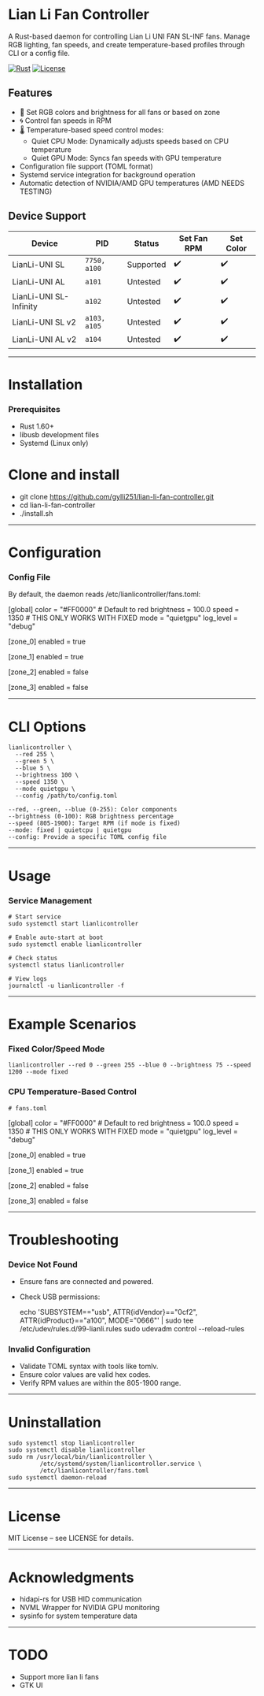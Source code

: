 # Lian Li Fan Controller

A Rust-based daemon for controlling Lian Li UNI FAN SL-INF fans. Manage RGB lighting, fan speeds, and create temperature-based profiles through CLI or a config file.

[![Rust](https://img.shields.io/badge/Rust-1.60%2B-blue?logo=rust)](https://www.rust-lang.org/)
[![License](https://img.shields.io/badge/License-MIT-green.svg)](LICENSE)

## Features

- 🎨 Set RGB colors and brightness for all fans or based on zone
- 🌀 Control fan speeds in RPM
- 🌡️ Temperature-based speed control modes:
  - Quiet CPU Mode: Dynamically adjusts speeds based on CPU temperature
  - Quiet GPU Mode: Syncs fan speeds with GPU temperature
- Configuration file support (TOML format)
- Systemd service integration for background operation
- Automatic detection of NVIDIA/AMD GPU temperatures (AMD NEEDS TESTING)

## Device Support

| Device                 | PID          | Status    | Set Fan RPM | Set Color    |
|------------------------|--------------|-----------|-------------|--------------|
| LianLi-UNI SL          | `7750, a100` | Supported | ✔️          | ✔️           | 
| LianLi-UNI AL          | `a101`       | Untested  | ✔️          | ✔️           | 
| LianLi-UNI SL-Infinity | `a102`       | Untested  | ✔️          | ✔️           | 
| LianLi-UNI SL v2       | `a103, a105` | Untested  | ✔️          | ✔️           | 
| LianLi-UNI AL v2       | `a104`       | Untested  | ✔️          | ✔️           | 

--------------------------------------------------

# Installation

### Prerequisites

- Rust 1.60+
- libusb development files
- Systemd (Linux only)

# Clone and install
- git clone https://github.com/gylli251/lian-li-fan-controller.git
- cd lian-li-fan-controller
- ./install.sh

--------------------------------------------------

# Configuration

### Config File

By default, the daemon reads /etc/lianlicontroller/fans.toml:

   [global]
   color = "#FF0000"  # Default to red
   brightness = 100.0
   speed = 1350 # THIS ONLY WORKS WITH FIXED
   mode = "quietgpu"
   log_level = "debug"

   [zone_0]
   enabled = true

   [zone_1]
   enabled = true

   [zone_2]
   enabled = false

   [zone_3]
   enabled = false


--------------------------------------------------

# CLI Options

    lianlicontroller \
      --red 255 \
      --green 5 \
      --blue 5 \
      --brightness 100 \
      --speed 1350 \
      --mode quietgpu \
      --config /path/to/config.toml

    --red, --green, --blue (0-255): Color components
    --brightness (0-100): RGB brightness percentage
    --speed (805-1900): Target RPM (if mode is fixed)
    --mode: fixed | quietcpu | quietgpu
    --config: Provide a specific TOML config file

--------------------------------------------------

# Usage

### Service Management

    # Start service
    sudo systemctl start lianlicontroller

    # Enable auto-start at boot
    sudo systemctl enable lianlicontroller

    # Check status
    systemctl status lianlicontroller

    # View logs
    journalctl -u lianlicontroller -f

--------------------------------------------------

# Example Scenarios

### Fixed Color/Speed Mode

    lianlicontroller --red 0 --green 255 --blue 0 --brightness 75 --speed 1200 --mode fixed

### CPU Temperature-Based Control

    # fans.toml
   [global]
   color = "#FF0000"  # Default to red
   brightness = 100.0
   speed = 1350 # THIS ONLY WORKS WITH FIXED
   mode = "quietgpu"
   log_level = "debug"

   [zone_0]
   enabled = true

   [zone_1]
   enabled = true

   [zone_2]
   enabled = false

   [zone_3]
   enabled = false

--------------------------------------------------

# Troubleshooting

### Device Not Found

- Ensure fans are connected and powered.
- Check USB permissions:

    echo 'SUBSYSTEM=="usb", ATTR{idVendor}=="0cf2", ATTR{idProduct}=="a100", MODE="0666"' | sudo tee /etc/udev/rules.d/99-lianli.rules
    sudo udevadm control --reload-rules

### Invalid Configuration

- Validate TOML syntax with tools like tomlv.
- Ensure color values are valid hex codes.
- Verify RPM values are within the 805-1900 range.

--------------------------------------------------

# Uninstallation

    sudo systemctl stop lianlicontroller
    sudo systemctl disable lianlicontroller
    sudo rm /usr/local/bin/lianlicontroller \
             /etc/systemd/system/lianlicontroller.service \
             /etc/lianlicontroller/fans.toml
    sudo systemctl daemon-reload

--------------------------------------------------

# License

MIT License – see LICENSE for details.

--------------------------------------------------

# Acknowledgments

- hidapi-rs for USB HID communication
- NVML Wrapper for NVIDIA GPU monitoring
- sysinfo for system temperature data

--------------------------------------------------

# TODO

- Support more lian li fans
- GTK UI

